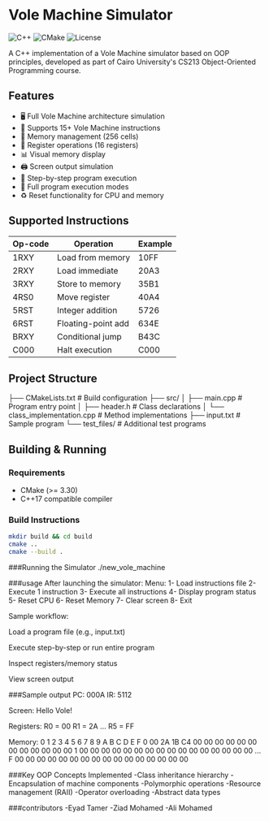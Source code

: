 # Vole Machine Simulator

![C++](https://img.shields.io/badge/C++-17-blue?logo=c%2B%2B)
![CMake](https://img.shields.io/badge/CMake-3.30-brightgreen)
![License](https://img.shields.io/badge/License-MIT-lightgrey)

A C++ implementation of a Vole Machine simulator based on OOP principles, developed as part of Cairo University's CS213 Object-Oriented Programming course.

## Features

- 🖥️ Full Vole Machine architecture simulation
- 📝 Supports 15+ Vole Machine instructions
- 🧠 Memory management (256 cells)
- 🔢 Register operations (16 registers)
- 📊 Visual memory display
- 🖨️ Screen output simulation
- 🚦 Step-by-step program execution
- 🔄 Full program execution modes
- ♻️ Reset functionality for CPU and memory

## Supported Instructions
| Op-code | Operation           | Example     |
|---------|---------------------|-------------|
| 1RXY    | Load from memory    | 10FF        |
| 2RXY    | Load immediate      | 20A3        |
| 3RXY    | Store to memory     | 35B1        |
| 4RS0    | Move register       | 40A4        |
| 5RST    | Integer addition    | 5726        |
| 6RST    | Floating-point add  | 634E        |
| BRXY    | Conditional jump    | B43C        |
| C000    | Halt execution      | C000        |

## Project Structure
├── CMakeLists.txt # Build configuration
├── src/
│ ├── main.cpp # Program entry point
│ ├── header.h # Class declarations
│ └── class_implementation.cpp # Method implementations
├── input.txt # Sample program
└── test_files/ # Additional test programs


## Building & Running

### Requirements
- CMake (>= 3.30)
- C++17 compatible compiler

### Build Instructions
```bash
mkdir build && cd build
cmake ..
cmake --build .
```

###Running the Simulator
./new_vole_machine

###usage
After launching the simulator:
Menu:
1- Load instructions file
2- Execute 1 instruction
3- Execute all instructions
4- Display program status
5- Reset CPU
6- Reset Memory
7- Clear screen
8- Exit

Sample workflow:

Load a program file (e.g., input.txt)

Execute step-by-step or run entire program

Inspect registers/memory status

View screen output

###Sample output
PC: 000A
IR: 5112

Screen: Hello Vole!

Registers:
R0 = 00
R1 = 2A
...
R5 = FF

Memory:
      0  1  2  3  4  5  6  7  8  9  A  B  C  D  E  F
0     00 2A 1B C4 00 00 00 00 00 00 00 00 00 00 00 00
1     00 00 00 00 00 00 00 00 00 00 00 00 00 00 00 00
...
F     00 00 00 00 00 00 00 00 00 00 00 00 00 00 00 00

###Key OOP Concepts Implemented
-Class inheritance hierarchy
-Encapsulation of machine components
-Polymorphic operations
-Resource management (RAII)
-Operator overloading
-Abstract data types

###contributors
-Eyad Tamer
-Ziad Mohamed
-Ali Mohamed
